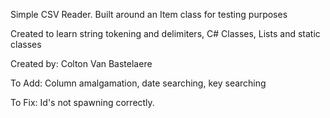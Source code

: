 ﻿Simple CSV Reader. Built around an Item class for testing purposes

Created to learn string tokening and delimiters, C# Classes, Lists and static classes

Created by: Colton Van Bastelaere

To Add:
Column amalgamation, date searching, key searching

To Fix: Id's not spawning correctly.

